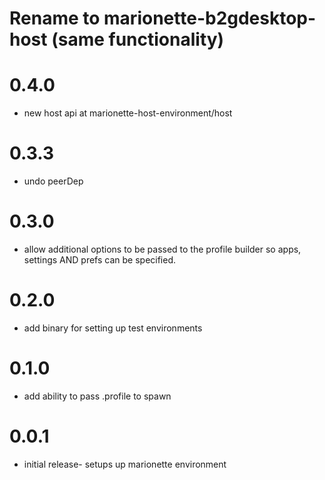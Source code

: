 # Rename to marionette-b2gdesktop-host (same functionality)
# 0.4.0
  - new host api at marionette-host-environment/host
# 0.3.3
  - undo peerDep
# 0.3.0
  - allow additional options to be passed to the profile builder so
    apps, settings AND prefs can be specified.
# 0.2.0
  - add binary for setting up test environments
# 0.1.0
  - add ability to pass .profile to spawn

# 0.0.1
  - initial release- setups up marionette environment
